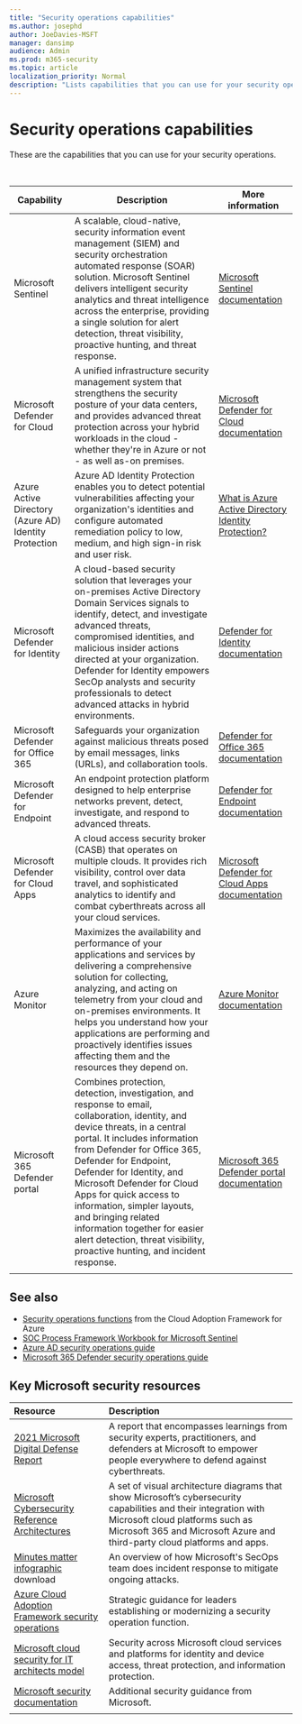 ```yaml
---
title: "Security operations capabilities"
ms.author: josephd
author: JoeDavies-MSFT
manager: dansimp
audience: Admin
ms.prod: m365-security
ms.topic: article
localization_priority: Normal
description: "Lists capabilities that you can use for your security operations"
---
```


# Security operations capabilities

These are the capabilities that you can use for your security operations.

<br>

|Capability  |Description  |More information  |
|---------|---------|---------|
|Microsoft Sentinel | A scalable, cloud-native, security information event management (SIEM) and security orchestration automated response (SOAR) solution. Microsoft Sentinel delivers intelligent security analytics and threat intelligence across the enterprise, providing a single solution for alert detection, threat visibility, proactive hunting, and threat response. | [Microsoft Sentinel documentation](/azure/sentinel/)|
|Microsoft Defender for Cloud     | A unified infrastructure security management system that strengthens the security posture of your data centers, and provides advanced threat protection across your hybrid workloads in the cloud - whether they're in Azure or not - as well as-on premises. | [Microsoft Defender for Cloud documentation](/azure/security-center/)      |
|Azure Active Directory (Azure AD) Identity Protection |Azure AD Identity Protection enables you to detect potential vulnerabilities affecting your organization's identities and configure automated remediation policy to low, medium, and high sign-in risk and user risk.| [What is Azure Active Directory Identity Protection?](/azure/active-directory/identity-protection/overview-identity-protection)        |
|Microsoft Defender for Identity |A cloud-based security solution that leverages your on-premises Active Directory Domain Services signals to identify, detect, and investigate advanced threats, compromised identities, and malicious insider actions directed at your organization. Defender for Identity empowers SecOp analysts and security professionals to detect advanced attacks in hybrid environments. |[Defender for Identity documentation](/defender-for-identity/) |
|Microsoft Defender for Office 365| Safeguards your organization against malicious threats posed by email messages, links (URLs), and collaboration tools. |[Defender for Office 365 documentation](/microsoft-365/security/office-365-security)|
|Microsoft Defender for Endpoint | An endpoint protection platform designed to help enterprise networks prevent, detect, investigate, and respond to advanced threats.|[Defender for Endpoint documentation](/microsoft-365/security/defender-endpoint) |
|Microsoft Defender for Cloud Apps| A cloud access security broker (CASB) that operates on multiple clouds. It provides rich visibility, control over data travel, and sophisticated analytics to identify and combat cyberthreats across all your cloud services. |[Microsoft Defender for Cloud Apps documentation](/cloud-app-security/) |
|Azure Monitor| Maximizes the availability and performance of your applications and services by delivering a comprehensive solution for collecting, analyzing, and acting on telemetry from your cloud and on-premises environments. It helps you understand how your applications are performing and proactively identifies issues affecting them and the resources they depend on.|[Azure Monitor documentation](/azure/azure-monitor/) |
|Microsoft 365 Defender portal | Combines protection, detection, investigation, and response to email, collaboration, identity, and device threats, in a central portal. It includes information from Defender for Office 365, Defender for Endpoint, Defender for Identity, and Microsoft Defender for Cloud Apps for quick access to information, simpler layouts, and bringing related information together for easier alert detection, threat visibility, proactive hunting, and incident response. | [Microsoft 365 Defender portal documentation](/microsoft-365/security/defender/overview-security-center)      |
| | | |

## See also

- [Security operations functions](/azure/cloud-adoption-framework/organize/cloud-security-operations-center) from the Cloud Adoption Framework for Azure
- [SOC Process Framework Workbook for Microsoft Sentinel](https://techcommunity.microsoft.com/t5/azure-sentinel/what-s-new-azure-sentinel-soc-process-framework-workbook/ba-p/2339315)
- [Azure AD security operations guide](/azure/active-directory/fundamentals/security-operations-introduction)
- [Microsoft 365 Defender security operations guide](/microsoft-365/security/defender/integrate-microsoft-365-defender-secops)

## Key Microsoft security resources

| Resource | Description |
|:-------|:-----|
| [2021 Microsoft Digital Defense Report](https://www.microsoft.com/security/business/microsoft-digital-defense-report) | A report that encompasses learnings from security experts, practitioners, and defenders at Microsoft to empower people everywhere to defend against cyberthreats. |
| [Microsoft Cybersecurity Reference Architectures](/security/cybersecurity-reference-architecture/mcra) | A set of visual architecture diagrams that show Microsoft’s cybersecurity capabilities and their integration with Microsoft cloud platforms such as Microsoft 365 and Microsoft Azure and third-party cloud platforms and apps. |
| [Minutes matter infographic](https://github.com/MarkSimos/MicrosoftSecurity/raw/master/Microsoft_CDOC_and_DCU_Poster.pdf) download | An overview of how Microsoft's SecOps team does incident response to mitigate ongoing attacks.  |
| [Azure Cloud Adoption Framework security operations](/azure/cloud-adoption-framework/secure/security-operations) | Strategic guidance for leaders establishing or modernizing a security operation function. |
| [Microsoft cloud security for IT architects model](https://aka.ms/cloudarchsecurity) | Security across Microsoft cloud services and platforms for identity and device access, threat protection, and information protection. |
| [Microsoft security documentation](/security/) | Additional security guidance from Microsoft. |
|||
